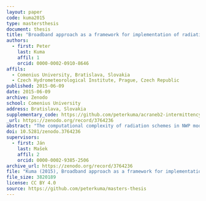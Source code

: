 ```yaml
---
layout: paper
code: kuma2015
type: mastersthesis
document: thesis
title: "Broadband approach as a framework for implementation of radiative transfer scheme with selective intermittency: Cost versus accuracy study"
authors:
  - first: Peter
    last: Kuma
    affil: 1
    orcid: 0000-0002-0910-8646
affils:
  - Comenius University, Bratislava, Slovakia
  - Czech Hydrometeorological Institute, Prague, Czech Republic
published: 2015-06-09
date: 2015-06-09
archive: Zenodo
school: Comenius University
address: Bratislava, Slovakia
supplementary_code: https://github.com/peterkuma/acraneb2-intermittency-analysis
_url: https://zenodo.org/record/3764236
abstract: "The computational complexity of radiation schemes in NWP models precludes full radiative transfer calculations in every time step and every grid point of the model. Traditionally, models resort to calling a radiation scheme on a reduced temporal or spatial resolution, optionally scaling the resulting fluxes for the change in temperature profile and the solar zenith angle. As a result, the variability of cloud cover is neglected, leading to a considerable error. In the shortwave spectrum, relatively slowly changing gaseous optical properties are one of the most expensive parts to calculate. We propose a modification to the shortwave part of the ACRANEB2 broadband radiation scheme to interpolate gaseous optical thickness of layers with respect to the solar zenith angle within a chosen intermittency period, while still accounting for evolving cloudiness by recalculating its optical properties and the resulting fluxes via the adding method in every model time step. In this work we use a single column model to study the dependence of shortwave gaseous optical thickness on the solar zenith angle, we show that this dependence can be approximated with good accuracy, implement this approximation in the ACRANEB2 radiation scheme and assess the impact on accuracy of heating rates and model run time in 24-h simulations of the limited-area NWP model ALADIN. We show that the modification results in time saving of up to 4 % of total model run time and incurs error on shortwave heating rates up to ±0.4 K/day at noon (90 % confidence interval) and 0.06 K/day (MAE) over the whole domain and time period, and that both performance and accuracy scale with the length of the intermittency period. This relationship is summarised in a cost vs. accuracy comparison, giving potential users a guide on choosing the optimal intermittency period in their circumstances. The proposed modification became part of the ACRANEB2 radiation scheme implemented in package ALARO-1 version A, and since January 2015 it is operational in the model ALADIN/CHMI."
doi: 10.5281/zenodo.3764236
supervisors:
  - first: Ján
    last: Mašek
    affil: 2
    orcid: 0000-0002-9385-2506
archive_url: https://zenodo.org/record/3764236
file: "Kuma (2015), Broadband approach as a framework for implementation of radiative transfer scheme with selective intermittency: Cost versus accuracy study simulations.pdf"
file_size: 3820189
license: CC BY 4.0
source: https://github.com/peterkuma/masters-thesis
---
```

